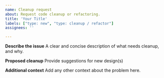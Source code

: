 ```yaml
---
name: Cleanup request
about: Request code cleanup or refactoring.
title: 'Your Title'
labels: ["type: new", "type: cleanup / refactor"]
assignees: ''

---
```


**Describe the issue**
A clear and concise description of what needs cleanup, and why.

**Proposed cleanup**
Provide suggestions for new design(s)

**Additional context**
Add any other context about the problem here.
